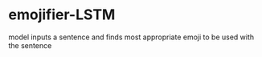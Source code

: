 # emojifier-LSTM
model inputs a sentence and finds most appropriate emoji to be used with the sentence
